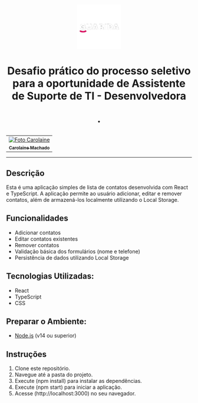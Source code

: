
<div align="center">
<img src="./src/logoGuarida.png" alt="Logo Guarida" width="120px" height="120px">
</div>
 
<div align="center">
<h1>Desafio prático do processo seletivo para a
oportunidade de Assistente de Suporte de TI - Desenvolvedora

.</h1>
</div>
 
<div align="center">
</div>
 
<div align="center">
<table>
<tr>
<td align="center">
<a href="https://www.linkedin.com/in/carolaine-machado-a8395a161/">
<img src="https://avatars.githubusercontent.com/u/115194896?v=4" width="100px;" alt="Foto Carolaine"/><br>
<sub><b>Carolaine Machado</b></sub>
</a>
</td>
</tr>
</table>
</div>
 
---

<a id="ancora1"></a>
 
#### <h2>Descrição</h2>
  Esta é uma aplicação simples de lista de contatos desenvolvida com React e TypeScript. A aplicação permite ao usuário adicionar, editar e remover contatos, além de armazená-los localmente utilizando o Local Storage.


## Funcionalidades

- Adicionar contatos
- Editar contatos existentes
- Remover contatos
- Validação básica dos formulários (nome e telefone)
- Persistência de dados utilizando Local Storage

#### <h2>Tecnologias Utilizadas:</h2>
- React
- TypeScript
- CSS
  
#### <h2>Preparar o Ambiente:</h2>
- [Node.js](https://nodejs.org/) (v14 ou superior)

## Instruções
1. Clone este repositório.
2. Navegue até a pasta do projeto.
3. Execute (npm install) para instalar as dependências.
4. Execute (npm start) para iniciar a aplicação.
5. Acesse (http://localhost:3000) no seu navegador.



   

  
 
